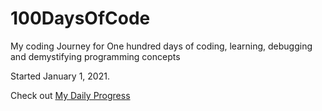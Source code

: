 # 100DaysOfCode
My coding Journey for One hundred days of coding, learning, debugging and demystifying programming concepts

Started January 1, 2021.

Check out [My Daily Progress](./MyDailyProgress.md)
